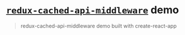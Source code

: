 # [`redux-cached-api-middleware`][RCAM] demo

> redux-cached-api-middleware demo built with create-react-app

[RCAM]:https://www.npmjs.com/package/redux-cached-api-middleware
